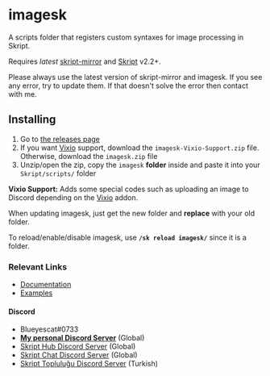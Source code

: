 # imagesk
A scripts folder that registers custom syntaxes for image processing in Skript.

Requires *latest* [skript-mirror](https://github.com/btk5h/skript-mirror) and [Skript](https://github.com/bensku/Skript) v2.2+.

Please always use the latest version of skript-mirror and imagesk. If you see any error, try to update them. If that doesn't solve the error then contact with me.

## Installing
1. Go to [the releases page](https://github.com/Blueyescat/imagesk/releases/tag/v0.5.0)
1. If you want [Vixio](https://github.com/iBlitzkriegi/Vixio) support, download the `imagesk-Vixio-Support.zip` file. Otherwise, download the `imagesk.zip` file
1. Unzip/open the zip, copy the `imagesk` **folder** inside and paste it into your `Skript/scripts/` folder

**Vixio Support:** Adds some special codes such as uploading an image to Discord depending on the [Vixio](https://github.com/iBlitzkriegi/Vixio) addon.

When updating imagesk, just get the new folder and **replace** with your old folder.

To reload/enable/disable imagesk, use **`/sk reload imagesk/`** since it is a folder.

### Relevant Links
- [Documentation](https://github.com/Blueyescat/imagesk/wiki/Documentation)
- [Examples](https://github.com/Blueyescat/imagesk/wiki/Examples)

#### Discord
- Blueyescat#0733
- [**My personal Discord Server**](https://discord.gg/ayvQQtq) (Global)
- [Skript Hub Discord Server](https://skripthub.net/discord) (Global)
- [Skript Chat Discord Server](https://discord.gg/tMhwDmC) (Global)
- [Skript Topluluğu Discord Server](https://discord.gg/UuNuz5Y) (Turkish)
